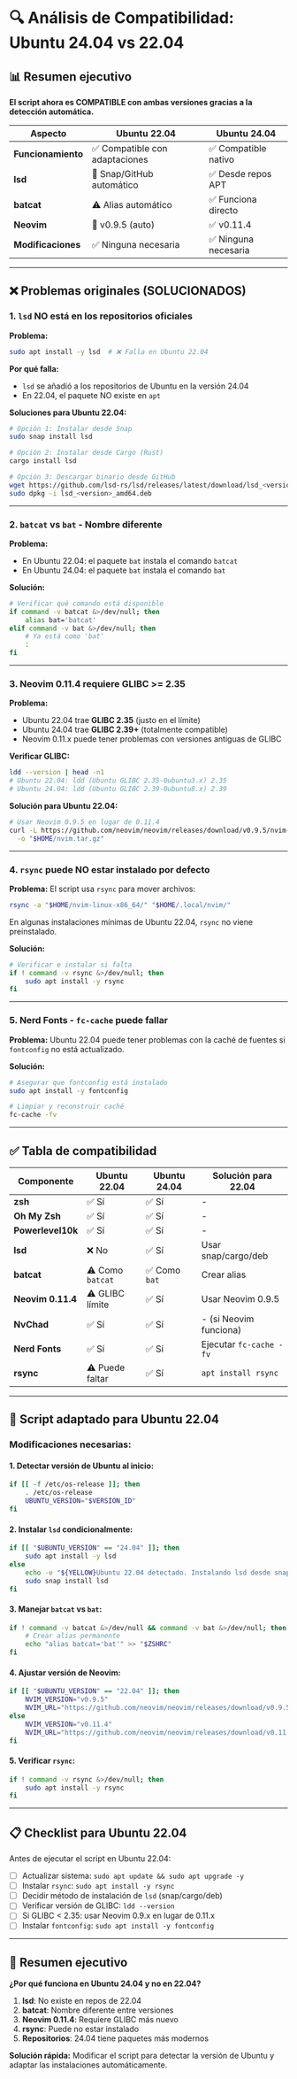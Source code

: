 # 🔍 Análisis de Compatibilidad: Ubuntu 24.04 vs 22.04

## 📊 Resumen ejecutivo

**El script ahora es COMPATIBLE con ambas versiones gracias a la detección automática.**

| Aspecto | Ubuntu 22.04 | Ubuntu 24.04 |
|---------|--------------|--------------|
| **Funcionamiento** | ✅ Compatible con adaptaciones | ✅ Compatible nativo |
| **lsd** | 🔧 Snap/GitHub automático | ✅ Desde repos APT |
| **batcat** | ⚠️ Alias automático | ✅ Funciona directo |
| **Neovim** | 🔧 v0.9.5 (auto) | ✅ v0.11.4 |
| **Modificaciones** | ✅ Ninguna necesaria | ✅ Ninguna necesaria |

---

## ❌ Problemas originales (SOLUCIONADOS)

### 1. **`lsd` NO está en los repositorios oficiales**

**Problema:**
```bash
sudo apt install -y lsd  # ❌ Falla en Ubuntu 22.04
```

**Por qué falla:**
- `lsd` se añadió a los repositorios de Ubuntu en la versión 24.04
- En 22.04, el paquete NO existe en `apt`

**Soluciones para Ubuntu 22.04:**

```bash
# Opción 1: Instalar desde Snap
sudo snap install lsd

# Opción 2: Instalar desde Cargo (Rust)
cargo install lsd

# Opción 3: Descargar binario desde GitHub
wget https://github.com/lsd-rs/lsd/releases/latest/download/lsd_<version>_amd64.deb
sudo dpkg -i lsd_<version>_amd64.deb
```

---

### 2. **`batcat` vs `bat` - Nombre diferente**

**Problema:**
- En Ubuntu 22.04: el paquete `bat` instala el comando `batcat`
- En Ubuntu 24.04: el paquete `bat` instala el comando `bat`

**Solución:**
```bash
# Verificar qué comando está disponible
if command -v batcat &>/dev/null; then
    alias bat='batcat'
elif command -v bat &>/dev/null; then
    # Ya está como 'bat'
    :
fi
```

---

### 3. **Neovim 0.11.4 requiere GLIBC >= 2.35**

**Problema:**
- Ubuntu 22.04 trae **GLIBC 2.35** (justo en el límite)
- Ubuntu 24.04 trae **GLIBC 2.39+** (totalmente compatible)
- Neovim 0.11.x puede tener problemas con versiones antiguas de GLIBC

**Verificar GLIBC:**
```bash
ldd --version | head -n1
# Ubuntu 22.04: ldd (Ubuntu GLIBC 2.35-0ubuntu3.x) 2.35
# Ubuntu 24.04: ldd (Ubuntu GLIBC 2.39-0ubuntu8.x) 2.39
```

**Solución para Ubuntu 22.04:**
```bash
# Usar Neovim 0.9.5 en lugar de 0.11.4
curl -L https://github.com/neovim/neovim/releases/download/v0.9.5/nvim-linux64.tar.gz \
  -o "$HOME/nvim.tar.gz"
```

---

### 4. **`rsync` puede NO estar instalado por defecto**

**Problema:**
El script usa `rsync` para mover archivos:
```bash
rsync -a "$HOME/nvim-linux-x86_64/" "$HOME/.local/nvim/"
```

En algunas instalaciones mínimas de Ubuntu 22.04, `rsync` no viene preinstalado.

**Solución:**
```bash
# Verificar e instalar si falta
if ! command -v rsync &>/dev/null; then
    sudo apt install -y rsync
fi
```

---

### 5. **Nerd Fonts - `fc-cache` puede fallar**

**Problema:**
Ubuntu 22.04 puede tener problemas con la caché de fuentes si `fontconfig` no está actualizado.

**Solución:**
```bash
# Asegurar que fontconfig está instalado
sudo apt install -y fontconfig

# Limpiar y reconstruir caché
fc-cache -fv
```

---

## ✅ Tabla de compatibilidad

| Componente | Ubuntu 22.04 | Ubuntu 24.04 | Solución para 22.04 |
|------------|--------------|--------------|---------------------|
| **zsh** | ✅ Sí | ✅ Sí | - |
| **Oh My Zsh** | ✅ Sí | ✅ Sí | - |
| **Powerlevel10k** | ✅ Sí | ✅ Sí | - |
| **lsd** | ❌ No | ✅ Sí | Usar snap/cargo/deb |
| **batcat** | ⚠️ Como `batcat` | ✅ Como `bat` | Crear alias |
| **Neovim 0.11.4** | ⚠️ GLIBC límite | ✅ Sí | Usar Neovim 0.9.5 |
| **NvChad** | ✅ Sí | ✅ Sí | - (si Neovim funciona) |
| **Nerd Fonts** | ✅ Sí | ✅ Sí | Ejecutar `fc-cache -fv` |
| **rsync** | ⚠️ Puede faltar | ✅ Sí | `apt install rsync` |

---

## 🔧 Script adaptado para Ubuntu 22.04

### Modificaciones necesarias:

#### 1. Detectar versión de Ubuntu al inicio:
```bash
if [[ -f /etc/os-release ]]; then
    . /etc/os-release
    UBUNTU_VERSION="$VERSION_ID"
fi
```

#### 2. Instalar `lsd` condicionalmente:
```bash
if [[ "$UBUNTU_VERSION" == "24.04" ]]; then
    sudo apt install -y lsd
else
    echo -e "${YELLOW}Ubuntu 22.04 detectado. Instalando lsd desde snap...${NC}"
    sudo snap install lsd
fi
```

#### 3. Manejar `batcat` vs `bat`:
```bash
if ! command -v batcat &>/dev/null && command -v bat &>/dev/null; then
    # Crear alias permanente
    echo "alias batcat='bat'" >> "$ZSHRC"
fi
```

#### 4. Ajustar versión de Neovim:
```bash
if [[ "$UBUNTU_VERSION" == "22.04" ]]; then
    NVIM_VERSION="v0.9.5"
    NVIM_URL="https://github.com/neovim/neovim/releases/download/v0.9.5/nvim-linux64.tar.gz"
else
    NVIM_VERSION="v0.11.4"
    NVIM_URL="https://github.com/neovim/neovim/releases/download/v0.11.4/nvim-linux-x86_64.tar.gz"
fi
```

#### 5. Verificar `rsync`:
```bash
if ! command -v rsync &>/dev/null; then
    sudo apt install -y rsync
fi
```

---

## 📋 Checklist para Ubuntu 22.04

Antes de ejecutar el script en Ubuntu 22.04:

- [ ] Actualizar sistema: `sudo apt update && sudo apt upgrade -y`
- [ ] Instalar `rsync`: `sudo apt install -y rsync`
- [ ] Decidir método de instalación de `lsd` (snap/cargo/deb)
- [ ] Verificar versión de GLIBC: `ldd --version`
- [ ] Si GLIBC < 2.35: usar Neovim 0.9.x en lugar de 0.11.x
- [ ] Instalar `fontconfig`: `sudo apt install -y fontconfig`

---

## 🎯 Resumen ejecutivo

**¿Por qué funciona en Ubuntu 24.04 y no en 22.04?**

1. **lsd**: No existe en repos de 22.04
2. **batcat**: Nombre diferente entre versiones
3. **Neovim 0.11.4**: Requiere GLIBC más nuevo
4. **rsync**: Puede no estar instalado
5. **Repositorios**: 24.04 tiene paquetes más modernos

**Solución rápida:**
Modificar el script para detectar la versión de Ubuntu y adaptar las instalaciones automáticamente.
